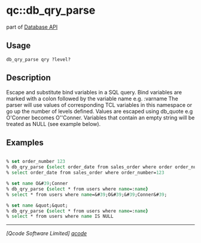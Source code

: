 qc::db_qry_parse
================

part of [Database API](../qc/wiki/DatabaseApi)

Usage
-----
`db_qry_parse qry ?level?`

Description
-----------
Escape and substitute bind variables in a SQL query. Bind variables are marked with a colon followed by the variable name e.g. :varname The parser will use values of corresponding TCL variables in this namespace or go up the number of levels defined. Values are escaped using db_quote e.g O'Conner becomes O''Conner. Variables that contain an empty string will be treated as NULL (see example below).

Examples
--------
```tcl

% set order_number 123
% db_qry_parse {select order_date from sales_order where order order_number=:order_number}
% select order_date from sales_order where order_number=123

% set name O&#39;Conner
% db_qry_parse {select * from users where name=:name}
% select * from users where name=&#39;O&#39;&#39;Conner&#39;

% set name &quot;&quot;
% db_qry_parse {select * from users where name=:name}
% select * from users where name IS NULL

```

----------------------------------
*[Qcode Software Limited] [qcode]*

[qcode]: http://www.qcode.co.uk "Qcode Software"